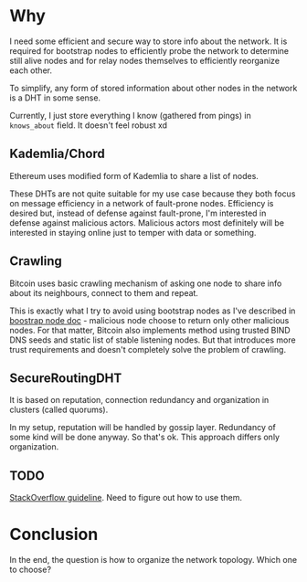 # Why

I need some efficient and secure way to store info about the network.
It is required for bootstrap nodes to efficiently probe the network to determine
still alive nodes and for relay nodes themselves to efficiently reorganize each other.

To simplify, any form of stored information about other nodes in the network
is a DHT in some sense.

Currently, I just store everything I know (gathered from pings) in `knows_about` field.
It doesn't feel robust xd

## Kademlia/Chord

Ethereum uses modified form of Kademlia to share a list of nodes.

These DHTs are not quite suitable for my use case because they both focus on message
efficiency in a network of fault-prone nodes. Efficiency is desired but, instead of
defense against fault-prone, I'm interested in defense against malicious actors.
Malicious actors most definitely will be interested in staying online just to temper
with data or something.

## Crawling

Bitcoin uses basic crawling mechanism of asking one node to share info about its
neighbours, connect to them and repeat.

This is exactly what I try to avoid using bootstrap nodes as I've described in
[boostrap node doc](../bootstrap-nodes.md) - malicious node choose to return only
other malicious nodes. For that matter, Bitcoin also implements method using trusted
BIND DNS seeds and static list of stable listening nodes. But that introduces more
trust requirements and doesn't completely solve the problem of crawling.

## SecureRoutingDHT

It is based on reputation, connection redundancy and organization in clusters
(called quorums).

In my setup, reputation will be handled by gossip layer.
Redundancy of some kind will be done anyway. So that's ok.
This approach differs only organization.

## TODO

[StackOverflow guideline](https://stackoverflow.com/questions/28709670/how-do-i-prevent-malicious-dht-clients-that-might-want-to-alter-delete-my-dht-da).
Need to figure out how to use them. 

# Conclusion

In the end, the question is how to organize the network topology.
Which one to choose?
